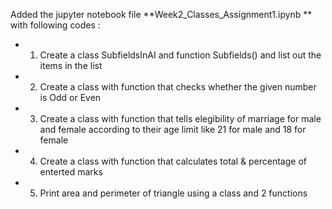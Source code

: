 Added the jupyter notebook file **Week2_Classes_Assignment1.ipynb ** with following codes :

- 1. Create a class SubfieldsInAI and function Subfields() and list out the items in the list 
- 2. Create a  class with function that checks whether the given number is Odd or Even 
- 3. Create a  class with function that tells elegibility of marriage for male and female according to their age limit like 21 for male and 18 for female
- 4. Create a class with function that calculates total &  percentage of enterted marks
- 5. Print area and perimeter of triangle using a class and 2 functions

